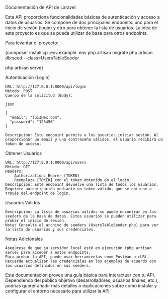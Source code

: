 Documentación de API de Laravel

Esta API proporciona funcionalidades básicas de autenticación y acceso a datos de usuarios. Se compone de dos principales endpoints: uno para el inicio de sesión (login) y otro para obtener la lista de usuarios. La idea de este proyecto es que se pueda utilizar de base para otros endpoints.


Para levantar el proyecto:

{composer install
cp .env.example .env
php artisan migrate
php artisan db:seed --class=UsersTableSeeder

php artisan serve}



Autenticación (Login)

    URL: http://127.0.0.1:8000/api/login
    Método: POST
    Cuerpo de la solicitud (Body):

    json

    {
      "email": "luis@ex.com",
      "password": "123456"
    }

    Descripción: Este endpoint permite a los usuarios iniciar sesión. Al proporcionar un email y una contraseña válidos, el usuario recibirá un token de acceso.

Obtener Usuarios

    URL: http://127.0.0.1:8000/api/users
    Método: GET
    Headers:
        Authorization: Bearer [TOKEN]
        Reemplaza [TOKEN] con el token obtenido en el login.
    Descripción: Este endpoint devuelve una lista de todos los usuarios. Requiere autenticación mediante un token válido, que se obtiene a través del endpoint de login.

Usuarios Válidos

    Descripción: La lista de usuarios válidos se puede encontrar en los seeders de la base de datos. Estos usuarios se pueden utilizar para probar el inicio de sesión.
    Nota: Consulte el archivo de seeders (UsersTableSeeder.php) para ver la lista de usuarios y sus credenciales.

Notas Adicionales

    Asegúrese de que su servidor local esté en ejecución (php artisan serve) para acceder a estos endpoints.
    Para probar la API, puede usar herramientas como Postman o cURL.
    Recuerde actualizar las credenciales en los ejemplos de acuerdo con los usuarios definidos en sus seeders.

Esta documentación provee una guía básica para interactuar con tu API. Dependiendo del público objetivo (desarrolladores, usuarios finales, etc.), podrías querer añadir más detalles o explicaciones sobre cómo instalar y configurar el entorno necesario para utilizar la API.